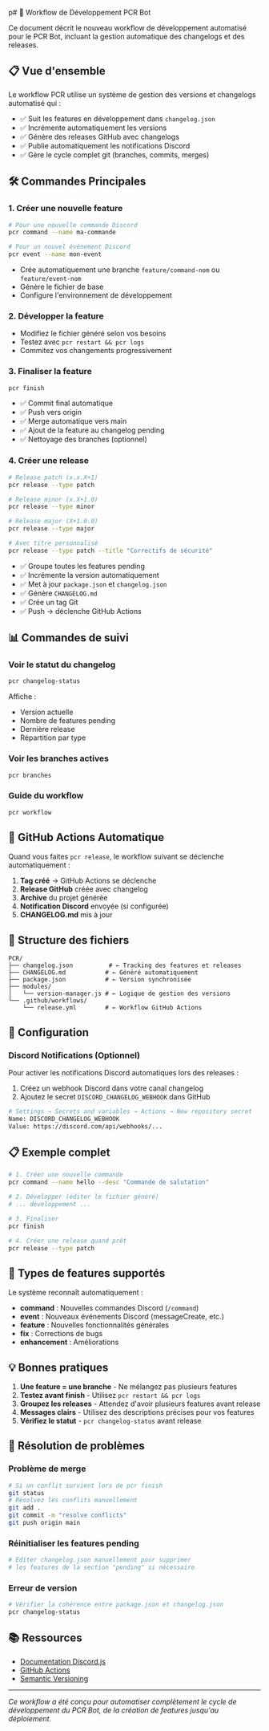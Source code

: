 p# 🚀 Workflow de Développement PCR Bot

Ce document décrit le nouveau workflow de développement automatisé pour le PCR Bot, incluant la gestion automatique des changelogs et des releases.

## 📋 Vue d'ensemble

Le workflow PCR utilise un système de gestion des versions et changelogs automatisé qui :
- ✅ Suit les features en développement dans `changelog.json`
- ✅ Incrémente automatiquement les versions
- ✅ Génère des releases GitHub avec changelogs
- ✅ Publie automatiquement les notifications Discord
- ✅ Gère le cycle complet git (branches, commits, merges)

## 🛠️ Commandes Principales

### 1. Créer une nouvelle feature
```bash
# Pour une nouvelle commande Discord
pcr command --name ma-commande

# Pour un nouvel événement Discord  
pcr event --name mon-event
```
- Crée automatiquement une branche `feature/command-nom` ou `feature/event-nom`
- Génère le fichier de base
- Configure l'environnement de développement

### 2. Développer la feature
- Modifiez le fichier généré selon vos besoins
- Testez avec `pcr restart && pcr logs`
- Commitez vos changements progressivement

### 3. Finaliser la feature
```bash
pcr finish
```
- ✅ Commit final automatique
- ✅ Push vers origin  
- ✅ Merge automatique vers main
- ✅ Ajout de la feature au changelog pending
- ✅ Nettoyage des branches (optionnel)

### 4. Créer une release
```bash
# Release patch (x.x.X+1)
pcr release --type patch

# Release minor (x.X+1.0)  
pcr release --type minor

# Release major (X+1.0.0)
pcr release --type major

# Avec titre personnalisé
pcr release --type patch --title "Correctifs de sécurité"
```
- ✅ Groupe toutes les features pending
- ✅ Incrémente la version automatiquement
- ✅ Met à jour `package.json` et `changelog.json`
- ✅ Génère `CHANGELOG.md`
- ✅ Crée un tag Git
- ✅ Push → déclenche GitHub Actions

## 📊 Commandes de suivi

### Voir le statut du changelog
```bash
pcr changelog-status
```
Affiche :
- Version actuelle
- Nombre de features pending
- Dernière release
- Répartition par type

### Voir les branches actives
```bash
pcr branches
```

### Guide du workflow
```bash
pcr workflow
```

## 🤖 GitHub Actions Automatique

Quand vous faites `pcr release`, le workflow suivant se déclenche automatiquement :

1. **Tag créé** → GitHub Actions se déclenche
2. **Release GitHub** créée avec changelog
3. **Archive** du projet générée 
4. **Notification Discord** envoyée (si configurée)
5. **CHANGELOG.md** mis à jour

## 📁 Structure des fichiers

```
PCR/
├── changelog.json          # ← Tracking des features et releases
├── CHANGELOG.md           # ← Généré automatiquement
├── package.json           # ← Version synchronisée
├── modules/
│   └── version-manager.js # ← Logique de gestion des versions
└── .github/workflows/
    └── release.yml        # ← Workflow GitHub Actions
```

## 🔧 Configuration

### Discord Notifications (Optionnel)
Pour activer les notifications Discord automatiques lors des releases :

1. Créez un webhook Discord dans votre canal changelog
2. Ajoutez le secret `DISCORD_CHANGELOG_WEBHOOK` dans GitHub

```bash
# Settings → Secrets and variables → Actions → New repository secret
Name: DISCORD_CHANGELOG_WEBHOOK  
Value: https://discord.com/api/webhooks/...
```

## 📋 Exemple complet

```bash
# 1. Créer une nouvelle commande
pcr command --name hello --desc "Commande de salutation"

# 2. Développer (éditer le fichier généré)
# ... développement ...

# 3. Finaliser
pcr finish

# 4. Créer une release quand prêt
pcr release --type patch
```

## 🎯 Types de features supportés

Le système reconnaît automatiquement :
- **command** : Nouvelles commandes Discord (`/command`)
- **event** : Nouveaux événements Discord (messageCreate, etc.)
- **feature** : Nouvelles fonctionnalités générales
- **fix** : Corrections de bugs
- **enhancement** : Améliorations

## 💡 Bonnes pratiques

1. **Une feature = une branche** - Ne mélangez pas plusieurs features
2. **Testez avant finish** - Utilisez `pcr restart && pcr logs`
3. **Groupez les releases** - Attendez d'avoir plusieurs features avant release
4. **Messages clairs** - Utilisez des descriptions précises pour vos features
5. **Vérifiez le statut** - `pcr changelog-status` avant release

## 🚨 Résolution de problèmes

### Problème de merge
```bash
# Si un conflit survient lors de pcr finish
git status
# Résolvez les conflits manuellement
git add .
git commit -m "resolve conflicts"
git push origin main
```

### Réinitialiser les features pending
```bash
# Éditer changelog.json manuellement pour supprimer
# les features de la section "pending" si nécessaire
```

### Erreur de version
```bash
# Vérifier la cohérence entre package.json et changelog.json
pcr changelog-status
```

## 📚 Ressources

- [Documentation Discord.js](https://discord.js.org/)
- [GitHub Actions](https://docs.github.com/en/actions)
- [Semantic Versioning](https://semver.org/)

---

*Ce workflow a été conçu pour automatiser complètement le cycle de développement du PCR Bot, de la création de features jusqu'au déploiement.*
